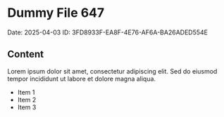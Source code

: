 # Dummy File 647

Date: 2025-04-03
ID: 3FD8933F-EA8F-4E76-AF6A-BA26ADED554E

## Content

Lorem ipsum dolor sit amet, consectetur adipiscing elit.
Sed do eiusmod tempor incididunt ut labore et dolore magna aliqua.

* Item 1
* Item 2
* Item 3
